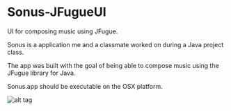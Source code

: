 # Sonus-JFugueUI
UI for composing music using JFugue.

Sonus is a application me and a classmate worked on during a Java project class.

The app was built with the goal of being able to compose music using the JFugue library for Java.

Sonus.app should be executable on the OSX platform.

![alt tag](http://eriklindernoren.se/images/sonus.jpeg)

